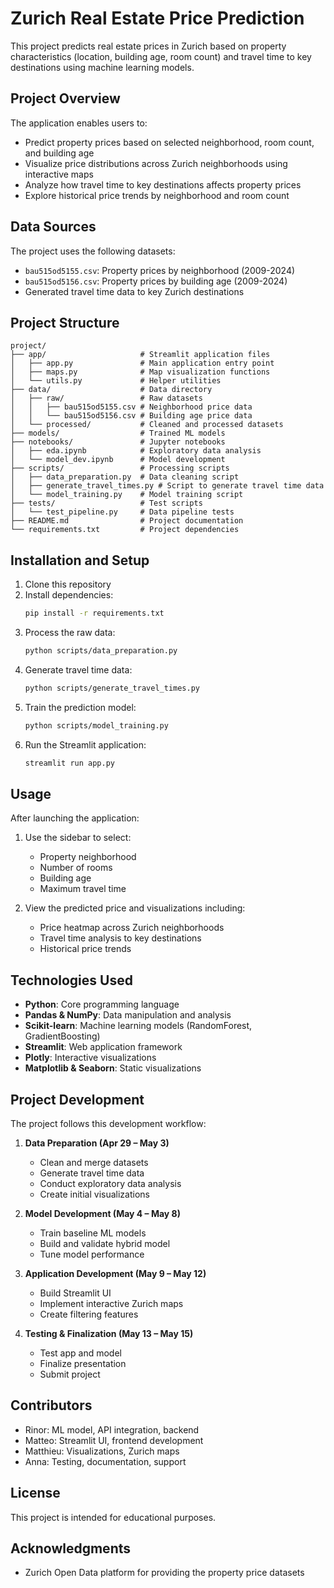 # Zurich Real Estate Price Prediction

This project predicts real estate prices in Zurich based on property characteristics (location, building age, room count) and travel time to key destinations using machine learning models.

## Project Overview

The application enables users to:
- Predict property prices based on selected neighborhood, room count, and building age
- Visualize price distributions across Zurich neighborhoods using interactive maps
- Analyze how travel time to key destinations affects property prices
- Explore historical price trends by neighborhood and room count

## Data Sources

The project uses the following datasets:
- `bau515od5155.csv`: Property prices by neighborhood (2009-2024)
- `bau515od5156.csv`: Property prices by building age (2009-2024)
- Generated travel time data to key Zurich destinations

## Project Structure

```
project/
├── app/                     # Streamlit application files
│   ├── app.py               # Main application entry point
│   ├── maps.py              # Map visualization functions
│   └── utils.py             # Helper utilities
├── data/                    # Data directory
│   ├── raw/                 # Raw datasets
│   │   ├── bau515od5155.csv # Neighborhood price data
│   │   └── bau515od5156.csv # Building age price data
│   └── processed/           # Cleaned and processed datasets
├── models/                  # Trained ML models
├── notebooks/               # Jupyter notebooks
│   ├── eda.ipynb            # Exploratory data analysis
│   └── model_dev.ipynb      # Model development
├── scripts/                 # Processing scripts
│   ├── data_preparation.py  # Data cleaning script
│   ├── generate_travel_times.py # Script to generate travel time data
│   └── model_training.py    # Model training script
├── tests/                   # Test scripts
│   └── test_pipeline.py     # Data pipeline tests
├── README.md                # Project documentation
└── requirements.txt         # Project dependencies
```

## Installation and Setup

1. Clone this repository
2. Install dependencies:
   ```bash
   pip install -r requirements.txt
   ```
3. Process the raw data:
   ```bash
   python scripts/data_preparation.py
   ```
4. Generate travel time data:
   ```bash
   python scripts/generate_travel_times.py
   ```
5. Train the prediction model:
   ```bash
   python scripts/model_training.py
   ```
6. Run the Streamlit application:
   ```bash
   streamlit run app.py
   ```

## Usage

After launching the application:

1. Use the sidebar to select:
   - Property neighborhood
   - Number of rooms
   - Building age
   - Maximum travel time

2. View the predicted price and visualizations including:
   - Price heatmap across Zurich neighborhoods
   - Travel time analysis to key destinations
   - Historical price trends

## Technologies Used

- **Python**: Core programming language
- **Pandas & NumPy**: Data manipulation and analysis
- **Scikit-learn**: Machine learning models (RandomForest, GradientBoosting)
- **Streamlit**: Web application framework
- **Plotly**: Interactive visualizations
- **Matplotlib & Seaborn**: Static visualizations

## Project Development

The project follows this development workflow:

1. **Data Preparation (Apr 29 – May 3)**
   - Clean and merge datasets
   - Generate travel time data
   - Conduct exploratory data analysis
   - Create initial visualizations

2. **Model Development (May 4 – May 8)**
   - Train baseline ML models
   - Build and validate hybrid model
   - Tune model performance

3. **Application Development (May 9 – May 12)**
   - Build Streamlit UI
   - Implement interactive Zurich maps
   - Create filtering features

4. **Testing & Finalization (May 13 – May 15)**
   - Test app and model
   - Finalize presentation
   - Submit project

## Contributors

- Rinor: ML model, API integration, backend
- Matteo: Streamlit UI, frontend development
- Matthieu: Visualizations, Zurich maps
- Anna: Testing, documentation, support

## License

This project is intended for educational purposes.

## Acknowledgments

- Zurich Open Data platform for providing the property price datasets
